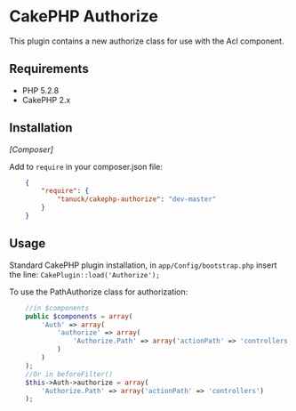 CakePHP Authorize
=================

This plugin contains a new authorize class for use with the Acl component.

Requirements
----------------

- PHP 5.2.8
- CakePHP 2.x

Installation
----------------

_[Composer]_

Add to `require` in your composer.json file:

```json
	{
		"require": {
			"tanuck/cakephp-authorize": "dev-master"
		}
	}
```

Usage
----------------

Standard CakePHP plugin installation, in `app/Config/bootstrap.php` insert the line: `CakePlugin::load('Authorize');`

To use the PathAuthorize class for authorization:

```php
	//in $components
	public $components = array(
	    'Auth' => array(
	        'authorize' => array(
	            'Authorize.Path' => array('actionPath' => 'controllers')
	        )
	    )
	);
    //Or in beforeFilter()
	$this->Auth->authorize = array(
	    'Authorize.Path' => array('actionPath' => 'controllers')
	);
```
